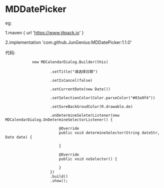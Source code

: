 # MDDatePicker

eg:

1.maven { url 'https://www.jitpack.io' }

2.implementation 'com.github.JunGenius:MDDatePicker:1.1.0'

代码:

 

                new MDCalendarDialog.Builder(this)
                
                        .setTitle("请选择日期")

                        .setIsCancel(false)

                        .setCurrentDate(new Date())

                        .setSelectionColor(Color.parseColor("#03a9f4"))

                        .setSureBackGroudColor(R.drawable.de)

                        .onDetermineSeleterListener(new MDCalendarDialog.OnDetermineSelectorListener() {

                            @Override
                            public void determineSelector(String dateStr, Date date) {

                            }

                            @Override
                            public void noSelector() {

                            }
                        })
                        .build()
                        .show();

